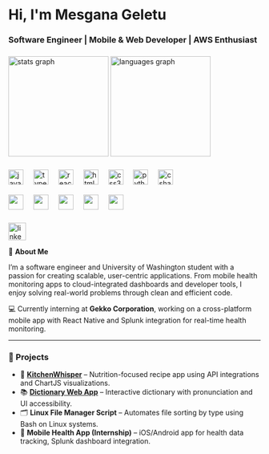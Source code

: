 <h1>Hi, I'm Mesgana Geletu</h1>
<h3>Software Engineer | Mobile & Web Developer | AWS Enthusiast</h3>
<!-- README.md for Mesgana Geletu -->

###

<div>
  <img src="https://github-readme-stats.vercel.app/api?username=mesganaG&hide_title=false&hide_rank=false&show_icons=true&include_all_commits=true&count_private=true&disable_animations=false&theme=dracula&locale=en&hide_border=false" height="200" alt="stats graph"  />
  <img src="https://github-readme-stats.vercel.app/api/top-langs?username=mesganaG&locale=en&hide_title=false&layout=compact&card_width=400&langs_count=5&theme=dracula&hide_border=false" height="200"  alt="languages graph"  />
</div>

###

<div align="left">
  <img src="https://cdn.jsdelivr.net/gh/devicons/devicon/icons/javascript/javascript-original.svg" height="30" alt="javascript logo"  />
  <img width="12" />
  <img src="https://cdn.jsdelivr.net/gh/devicons/devicon/icons/typescript/typescript-original.svg" height="30" alt="typescript logo"  />
  <img width="12" />
  <img src="https://cdn.jsdelivr.net/gh/devicons/devicon/icons/react/react-original.svg" height="30" alt="react logo"  />
  <img width="12" />
  <img src="https://cdn.jsdelivr.net/gh/devicons/devicon/icons/html5/html5-original.svg" height="30" alt="html5 logo"  />
  <img width="12" />
  <img src="https://cdn.jsdelivr.net/gh/devicons/devicon/icons/css3/css3-original.svg" height="30" alt="css3 logo"  />
  <img width="12" />
  <img src="https://cdn.jsdelivr.net/gh/devicons/devicon/icons/python/python-original.svg" height="30" alt="python logo"  />
  <img width="12" />
  <img src="https://cdn.jsdelivr.net/gh/devicons/devicon/icons/csharp/csharp-original.svg" height="30" alt="csharp logo"  />

<br>
<br>
 <img src="https://img.shields.io/badge/Java-007396?logo=java&logoColor=white" height="30"  />
  <img width="12" />
  <img src="https://img.shields.io/badge/C++-00599C?logo=c%2B%2B&logoColor=white" height="30" />
  <img width="12" />
  <img src="https://img.shields.io/badge/Docker-2496ED?logo=docker&logoColor=white" height="30" />
  <img width="12" />
  <img src="https://img.shields.io/badge/AWS-FF9900?logo=amazonaws&logoColor=white" height="30"  />
  <img width="12" />
  <img src="https://img.shields.io/badge/GraphQL-E10098?logo=graphql&logoColor=white" height="30"  />
  <img width="12" />
</div>

###

<div align="left">
  <a href="https://www.linkedin.com/in/mesganag/"><img src="https://img.shields.io/static/v1?message=LinkedIn&logo=linkedin&label=&color=0077B5&logoColor=white&labelColor=&style=for-the-badge" height="35" alt="linkedin logo"  /></a>
</div>

<!-- test section -->

🌱 **About Me**

I’m a software engineer and University of Washington student with a passion for creating scalable, user-centric applications. From mobile health monitoring apps to cloud-integrated dashboards and developer tools, I enjoy solving real-world problems through clean and efficient code.

💻 Currently interning at **Gekko Corporation**, working on a cross-platform mobile app with React Native and Splunk integration for real-time health monitoring.

---

### 🚀 Projects

- 🔬 **[KitchenWhisper](https://kitchenwhisper.netlify.app/)** – Nutrition-focused recipe app using API integrations and ChartJS visualizations.
- 📚 **[Dictionary Web App](https://mesganag.github.io/dictionary-web-app/)** – Interactive dictionary with pronunciation and UI accessibility.
- 🗂️ **Linux File Manager Script** – Automates file sorting by type using Bash on Linux systems.
- 📱 **Mobile Health App (Internship)** – iOS/Android app for health data tracking, Splunk dashboard integration.


